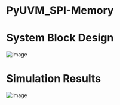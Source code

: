 # PyUVM_SPI-Memory
# System Block Design 
![image](https://github.com/mahmedadawy2013/PyUVM_SPI-Memory/assets/75279964/8e6f5275-9b32-4c4f-b188-5e8c35de2d40)
# Simulation Results
![image](https://github.com/mahmedadawy2013/PyUVM_SPI-Memory/assets/75279964/4dbd93e5-1349-404a-8299-714b5f969e0c)


